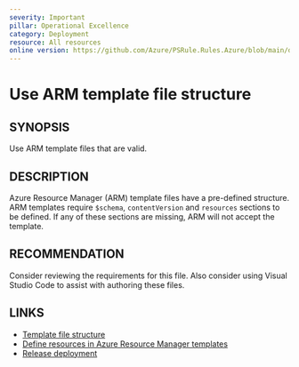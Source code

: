```yaml
---
severity: Important
pillar: Operational Excellence
category: Deployment
resource: All resources
online version: https://github.com/Azure/PSRule.Rules.Azure/blob/main/docs/en/rules/Azure.Template.TemplateFile.md
---
```


# Use ARM template file structure

## SYNOPSIS

Use ARM template files that are valid.

## DESCRIPTION

Azure Resource Manager (ARM) template files have a pre-defined structure.
ARM templates require `$schema`, `contentVersion` and `resources` sections to be defined.
If any of these sections are missing, ARM will not accept the template.

## RECOMMENDATION

Consider reviewing the requirements for this file.
Also consider using Visual Studio Code to assist with authoring these files.

## LINKS

- [Template file structure](https://docs.microsoft.com/azure/azure-resource-manager/templates/template-syntax)
- [Define resources in Azure Resource Manager templates](https://docs.microsoft.com/azure/templates/)
- [Release deployment](https://docs.microsoft.com/azure/architecture/framework/devops/release-engineering-cd#automation)
